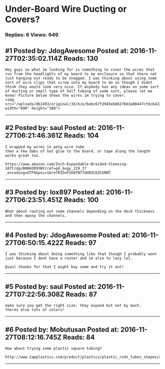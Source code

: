 # Under-Board Wire Ducting or Covers?

### Replies: 6 Views: 949

## \#1 Posted by: JdogAwesome Posted at: 2016-11-27T02:35:02.114Z Reads: 130

```
Hey guys so what im looking for is something to cover the wires that run from the headlights of my board to my enclosure so that there not just hanging out ready to be snagged. I was thinking about using some sort of wire clips that screw into my board to do so though I didnt think they would look very nice. If anybody has any ideas on some sort of ducting or small type of half tubing of some sort, please let me know! Picture below shows the wires im trying to cover.
<img src="/uploads/db1493/original/3X/b/e/bebc67f2945eb6627663a08447cfdcb422029f72.jpg" width="690" height="388">
```

---
## \#2 Posted by: saul Posted at: 2016-11-27T06:21:46.361Z Reads: 104

```
I wrapped my wires in petg wire tube
then a few dabs of hot glue to the board. or tape along the length works great too.

https://www.amazon.com/Inch-Expandable-Braided-Sleeving-10ft/dp/B00H2R9YWY/ref=pd_bxgy_229_3?_encoding=UTF8&psc=1&refRID=P166TN77GH93C6ZCGRWT
```

---
## \#3 Posted by: lox897 Posted at: 2016-11-27T06:23:51.451Z Reads: 100

```
What about routing out some channels depending on the deck thickness and then epoxy the channels.
```

---
## \#4 Posted by: JdogAwesome Posted at: 2016-11-27T06:50:15.422Z Reads: 97

```
I was thinking about doing something like that though I probably wont just because I dont have a router and im also to lazy lol.

@saul thanks for that I might buy some and try it out!
```

---
## \#5 Posted by: saul Posted at: 2016-11-27T07:22:56.308Z Reads: 87

```
make sure you get the right size, they expand but not by much.
theres also lots of colors!
```

---
## \#6 Posted by: Mobutusan Posted at: 2016-11-27T08:12:16.745Z Reads: 84

```
How about trying some plastic square tubing?

http://www.tapplastics.com/product/plastics/plastic_rods_tubes_shapes/clear_square_acrylic_tubing/142
```

---
